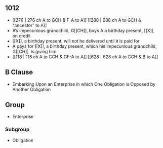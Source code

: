 ## 1012
- [[276 | 276 ch A to GCH &amp; F-A to A]] [[288 | 288 ch A to GCH &amp; “ancestor” to A]] 
- A’s impecunious grandchild, G[[CH]], buys A a birthday present, [[X]], on credit
- [[X]], a birthday present, will not he delivered until it is paid for
- A pays for [[X]], a birthday present, which his impecunious grandchild, G[[CH]], is giving him
- [[118 | 118 ch A to GCH &amp; GF-A to A]] [[628 | 628 ch A to GCH &amp; B to A]] 

## B Clause
- Embarking Upon an Enterprise in which One Obligation is Opposed by Another Obligation

## Group
- Enterprise

### Subgroup
- Obligation

